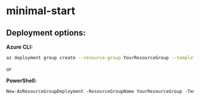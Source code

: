# minimal-start




## Deployment options: 

**Azure CLI:**
```sh
az deployment group create --resource-group YourResourceGroup --template-file deploy.json --parameters parameters.json
```
or

**PowerShell:**
```ps
New-AzResourceGroupDeployment -ResourceGroupName YourResourceGroup -TemplateFile deploy.json -TemplateParameterFile parameters.json
```
